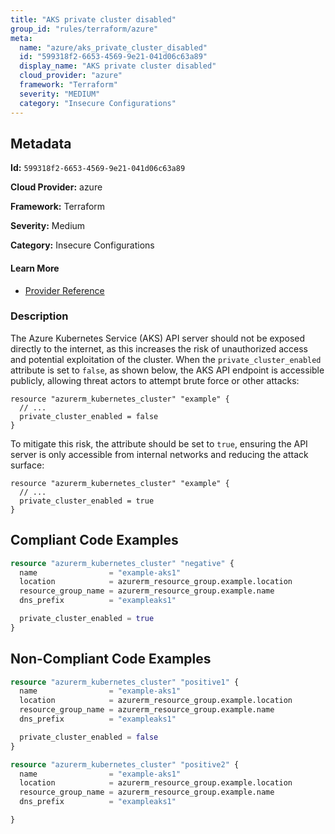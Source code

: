 ```yaml
---
title: "AKS private cluster disabled"
group_id: "rules/terraform/azure"
meta:
  name: "azure/aks_private_cluster_disabled"
  id: "599318f2-6653-4569-9e21-041d06c63a89"
  display_name: "AKS private cluster disabled"
  cloud_provider: "azure"
  framework: "Terraform"
  severity: "MEDIUM"
  category: "Insecure Configurations"
---
```

## Metadata

**Id:** `599318f2-6653-4569-9e21-041d06c63a89`

**Cloud Provider:** azure

**Framework:** Terraform

**Severity:** Medium

**Category:** Insecure Configurations

#### Learn More

 - [Provider Reference](https://registry.terraform.io/providers/hashicorp/azurerm/latest/docs/resources/kubernetes_cluster#private_cluster_enabled)

### Description

 The Azure Kubernetes Service (AKS) API server should not be exposed directly to the internet, as this increases the risk of unauthorized access and potential exploitation of the cluster. When the `private_cluster_enabled` attribute is set to `false`, as shown below, the AKS API endpoint is accessible publicly, allowing threat actors to attempt brute force or other attacks:

```
resource "azurerm_kubernetes_cluster" "example" {
  // ...
  private_cluster_enabled = false
}
```

To mitigate this risk, the attribute should be set to `true`, ensuring the API server is only accessible from internal networks and reducing the attack surface:

```
resource "azurerm_kubernetes_cluster" "example" {
  // ...
  private_cluster_enabled = true
}
```


## Compliant Code Examples
```tf
resource "azurerm_kubernetes_cluster" "negative" {
  name                = "example-aks1"
  location            = azurerm_resource_group.example.location
  resource_group_name = azurerm_resource_group.example.name
  dns_prefix          = "exampleaks1"

  private_cluster_enabled = true
}

```
## Non-Compliant Code Examples
```tf
resource "azurerm_kubernetes_cluster" "positive1" {
  name                = "example-aks1"
  location            = azurerm_resource_group.example.location
  resource_group_name = azurerm_resource_group.example.name
  dns_prefix          = "exampleaks1"

  private_cluster_enabled = false
}

```

```tf
resource "azurerm_kubernetes_cluster" "positive2" {
  name                = "example-aks1"
  location            = azurerm_resource_group.example.location
  resource_group_name = azurerm_resource_group.example.name
  dns_prefix          = "exampleaks1"

}

```